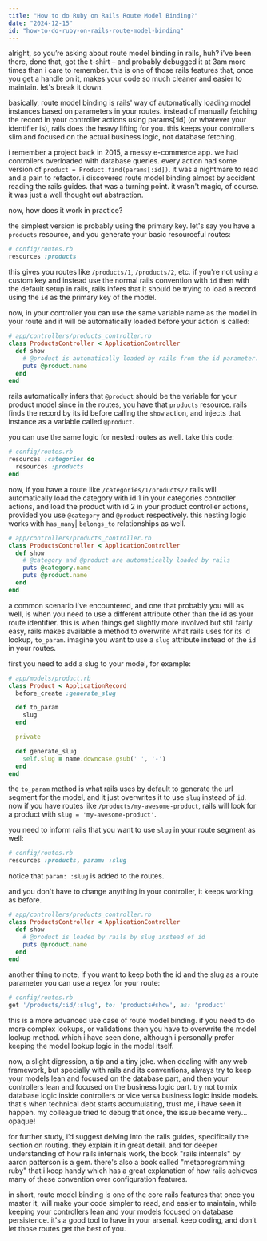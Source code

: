 ```yaml
---
title: "How to do Ruby on Rails Route Model Binding?"
date: "2024-12-15"
id: "how-to-do-ruby-on-rails-route-model-binding"
---
```


alright, so you’re asking about route model binding in rails, huh? i've been there, done that, got the t-shirt – and probably debugged it at 3am more times than i care to remember. this is one of those rails features that, once you get a handle on it, makes your code so much cleaner and easier to maintain. let's break it down.

basically, route model binding is rails' way of automatically loading model instances based on parameters in your routes. instead of manually fetching the record in your controller actions using params[:id] (or whatever your identifier is), rails does the heavy lifting for you. this keeps your controllers slim and focused on the actual business logic, not database fetching.

i remember a project back in 2015, a messy e-commerce app. we had controllers overloaded with database queries. every action had some version of `product = Product.find(params[:id])`. it was a nightmare to read and a pain to refactor. i discovered route model binding almost by accident reading the rails guides. that was a turning point. it wasn't magic, of course. it was just a well thought out abstraction.

now, how does it work in practice?

the simplest version is probably using the primary key. let's say you have a `products` resource, and you generate your basic resourceful routes:

```ruby
# config/routes.rb
resources :products
```

this gives you routes like `/products/1`, `/products/2`, etc. if you're not using a custom key and instead use the normal rails convention with `id` then with the default setup in rails, rails infers that it should be trying to load a record using the `id` as the primary key of the model.

now, in your controller you can use the same variable name as the model in your route and it will be automatically loaded before your action is called:

```ruby
# app/controllers/products_controller.rb
class ProductsController < ApplicationController
  def show
    # @product is automatically loaded by rails from the id parameter.
    puts @product.name
  end
end
```

rails automatically infers that `@product` should be the variable for your product model since in the routes, you have that `products` resource. rails finds the record by its id before calling the `show` action, and injects that instance as a variable called `@product`.

you can use the same logic for nested routes as well. take this code:

```ruby
# config/routes.rb
resources :categories do
  resources :products
end
```

now, if you have a route like `/categories/1/products/2` rails will automatically load the category with id 1 in your categories controller actions, and load the product with id 2 in your product controller actions, provided you use `@category` and `@product` respectively. this nesting logic works with `has_many`| `belongs_to` relationships as well.

```ruby
# app/controllers/products_controller.rb
class ProductsController < ApplicationController
  def show
    # @category and @product are automatically loaded by rails
    puts @category.name
    puts @product.name
  end
end
```

a common scenario i've encountered, and one that probably you will as well, is when you need to use a different attribute other than the id as your route identifier. this is when things get slightly more involved but still fairly easy, rails makes available a method to overwrite what rails uses for its id lookup, `to_param`. imagine you want to use a `slug` attribute instead of the `id` in your routes.

first you need to add a slug to your model, for example:

```ruby
# app/models/product.rb
class Product < ApplicationRecord
  before_create :generate_slug

  def to_param
    slug
  end

  private

  def generate_slug
    self.slug = name.downcase.gsub(' ', '-')
  end
end
```

the `to_param` method is what rails uses by default to generate the url segment for the model, and it just overwrites it to use `slug` instead of `id`. now if you have routes like `/products/my-awesome-product`, rails will look for a product with `slug = 'my-awesome-product'`.

you need to inform rails that you want to use `slug` in your route segment as well:

```ruby
# config/routes.rb
resources :products, param: :slug
```

notice that `param: :slug` is added to the routes.

and you don't have to change anything in your controller, it keeps working as before.

```ruby
# app/controllers/products_controller.rb
class ProductsController < ApplicationController
  def show
    # @product is loaded by rails by slug instead of id
    puts @product.name
  end
end
```

another thing to note, if you want to keep both the id and the slug as a route parameter you can use a regex for your route:

```ruby
# config/routes.rb
get '/products/:id/:slug', to: 'products#show', as: 'product'
```

this is a more advanced use case of route model binding. if you need to do more complex lookups, or validations then you have to overwrite the model lookup method. which i have seen done, although i personally prefer keeping the model lookup logic in the model itself.

now, a slight digression, a tip and a tiny joke. when dealing with any web framework, but specially with rails and its conventions, always try to keep your models lean and focused on the database part, and then your controllers lean and focused on the business logic part. try not to mix database logic inside controllers or vice versa business logic inside models. that's when technical debt starts accumulating, trust me, i have seen it happen. my colleague tried to debug that once, the issue became very... opaque!

for further study, i’d suggest delving into the rails guides, specifically the section on routing. they explain it in great detail. and for deeper understanding of how rails internals work, the book "rails internals" by aaron patterson is a gem. there's also a book called "metaprogramming ruby" that i keep handy which has a great explanation of how rails achieves many of these convention over configuration features.

in short, route model binding is one of the core rails features that once you master it, will make your code simpler to read, and easier to maintain, while keeping your controllers lean and your models focused on database persistence. it's a good tool to have in your arsenal. keep coding, and don’t let those routes get the best of you.
